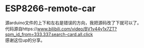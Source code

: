 # ESP8266-remote-car
源arduino文件的上下和左右是错误的方向，我把源码改了下就可以了。<br>
代码源自https://www.bilibili.com/video/BV1v44y1x7ZT?spm_id_from=333.337.search-card.all.click<br>
感谢这位up的分享。
